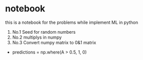 # notebook
this is a notebook for the problems while implement ML in python
1. No.1 Seed for random numbers
2. No.2 multiplys in numpy
3. No.3 Convert numpy matrix to 0&1 matrix
* predictions = np.where(A > 0.5, 1, 0)
